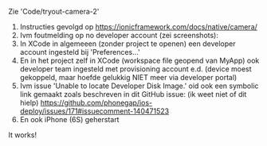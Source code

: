 Zie 'Code/tryout-camera-2'

1. Instructies gevolgd op https://ionicframework.com/docs/native/camera/
2. Ivm foutmelding op no developer account (zei screenshots):
3. In XCode in algemeeen (zonder project te openen) een developer account ingesteld bij 'Preferences...'
4. En in het project zelf in XCode (workspace file geopend van MyApp) ook developer team ingesteld met provisioning account e.d. (device moest gekoppeld, maar hoefde gelukkig NIET meer via developer portal)
5. Ivm issue 'Unable to locate Developer Disk Image.' oid ook een symbolic link gemaakt zoals beschreven in dit GitHub issue: (ik weet niet of dit hielp)
https://github.com/phonegap/ios-deploy/issues/171#issuecomment-140471523
6. En ook iPhone (6S) geherstart

It works!
